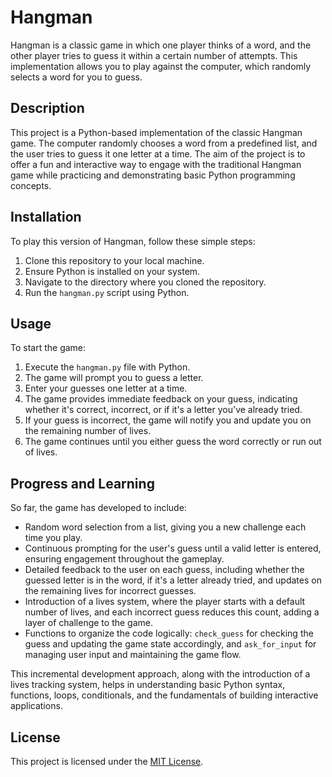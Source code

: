 # Hangman

Hangman is a classic game in which one player thinks of a word, and the other player tries to guess it within a certain number of attempts. This implementation allows you to play against the computer, which randomly selects a word for you to guess.

## Description

This project is a Python-based implementation of the classic Hangman game. The computer randomly chooses a word from a predefined list, and the user tries to guess it one letter at a time. The aim of the project is to offer a fun and interactive way to engage with the traditional Hangman game while practicing and demonstrating basic Python programming concepts.

## Installation

To play this version of Hangman, follow these simple steps:

1. Clone this repository to your local machine.
2. Ensure Python is installed on your system.
3. Navigate to the directory where you cloned the repository.
4. Run the `hangman.py` script using Python.

## Usage

To start the game:

1. Execute the `hangman.py` file with Python.
2. The game will prompt you to guess a letter.
3. Enter your guesses one letter at a time.
4. The game provides immediate feedback on your guess, indicating whether it's correct, incorrect, or if it's a letter you've already tried.
5. If your guess is incorrect, the game will notify you and update you on the remaining number of lives.
6. The game continues until you either guess the word correctly or run out of lives.

## Progress and Learning

So far, the game has developed to include:
- Random word selection from a list, giving you a new challenge each time you play.
- Continuous prompting for the user's guess until a valid letter is entered, ensuring engagement throughout the gameplay.
- Detailed feedback to the user on each guess, including whether the guessed letter is in the word, if it's a letter already tried, and updates on the remaining lives for incorrect guesses.
- Introduction of a lives system, where the player starts with a default number of lives, and each incorrect guess reduces this count, adding a layer of challenge to the game.
- Functions to organize the code logically: `check_guess` for checking the guess and updating the game state accordingly, and `ask_for_input` for managing user input and maintaining the game flow.

This incremental development approach, along with the introduction of a lives tracking system, helps in understanding basic Python syntax, functions, loops, conditionals, and the fundamentals of building interactive applications.

## License

This project is licensed under the [MIT License](LICENSE).
